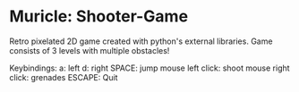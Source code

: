# Muricle: Shooter-Game
Retro pixelated 2D game created with python's external libraries. Game consists of 3 levels with multiple obstacles!

Keybindings:
a: left
d: right
SPACE: jump
mouse left click: shoot
mouse right click: grenades
ESCAPE: Quit
